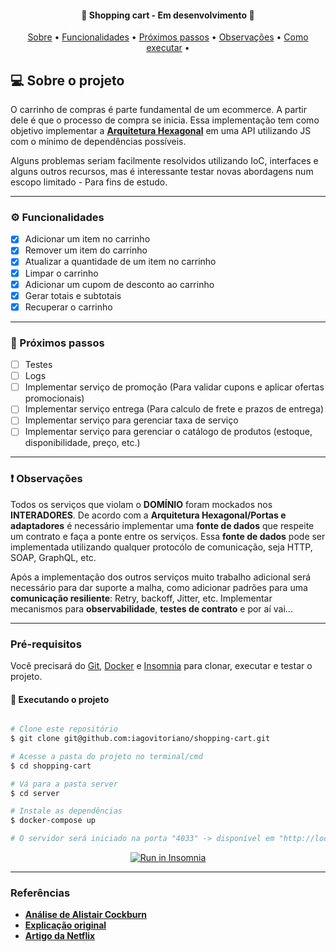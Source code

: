 <h4 align="center">
	🚧 Shopping cart - Em desenvolvimento 🚧
</h4>

<p align="center">
 <a href="#-sobre-o-projeto">Sobre</a> •
 <a href="#%EF%B8%8F-funcionalidades">Funcionalidades</a> •
 <a href="#%EF%B8%8F-próximos-passos">Próximos passos</a> •
 <a href="#%EF%B8%8F-observações">Observações</a> •
 <a href="#pré-requisitos">Como executar</a> •
</p>


## 💻 Sobre o projeto

O carrinho de compras é parte fundamental de um ecommerce. A partir dele é que o processo de compra se inicia. Essa implementação tem como objetivo implementar a [**Arquitetura Hexagonal**](https://netflixtechblog.com/ready-for-changes-with-hexagonal-architecture-b315ec967749) em uma API utilizando JS com o mínimo de dependências possíveis.

Alguns problemas seriam facilmente resolvidos utilizando IoC, interfaces e alguns outros recursos, mas é interessante testar novas abordagens num escopo limitado - Para fins de estudo.

---

### ⚙️ Funcionalidades

- [x] Adicionar um item no carrinho
- [x] Remover um item do carrinho
- [x] Atualizar a quantidade de um item no carrinho
- [x] Limpar o carrinho
- [x] Adicionar um cupom de desconto ao carrinho
- [x] Gerar totais e subtotais
- [x] Recuperar o carrinho

---

### 👷 Próximos passos

- [ ] Testes
- [ ] Logs
- [ ] Implementar serviço de promoção (Para validar cupons e aplicar ofertas promocionais)
- [ ] Implementar serviço entrega (Para calculo de frete e prazos de entrega)
- [ ] Implementar serviço para gerenciar taxa de serviço
- [ ] Implementar serviço para gerenciar o catálogo de produtos (estoque, disponibilidade, preço, etc.)

---

### ❗ Observações

Todos os serviços que violam o **DOMÍNIO** foram mockados nos **INTERADORES**. De acordo com a **Arquitetura Hexagonal/Portas e adaptadores** é necessário implementar uma **fonte de dados** que respeite um contrato e faça a ponte entre os serviços. Essa **fonte de dados** pode ser implementada utilizando qualquer protocólo de comunicação, seja HTTP, SOAP, GraphQL, etc.

Após a implementação dos outros serviços muito trabalho adicional será necessário para dar suporte a malha, como adicionar padrões para uma **comunicação resiliente**: Retry, backoff, Jitter, etc. Implementar mecanismos para **observabilidade**, **testes de contrato** e por aí vai...

---

### Pré-requisitos

Você precisará do [Git](https://git-scm.com), [Docker](https://www.docker.com/) e [Insomnia](https://insomnia.rest/) para clonar, executar e testar o projeto.

#### 🎲 Executando o projeto

```bash

# Clone este repositório
$ git clone git@github.com:iagovitoriano/shopping-cart.git

# Acesse a pasta do projeto no terminal/cmd
$ cd shopping-cart

# Vá para a pasta server
$ cd server

# Instale as dependências
$ docker-compose up

# O servidor será iniciado na porta "4033" -> disponível em "http://localhost:4033"

```
<p align="center">
  <a href="https://insomnia.rest/run/?label=LojaIntegrada%20-%20ShoppingCart&uri=https%3A%2F%2Fraw.githubusercontent.com%2Fiagovitoriano%2Fshopping-cart%2Fdevelop%2Finsomnia.json" target="_blank"><img src="https://insomnia.rest/images/run.svg" alt="Run in Insomnia"></a>
</p>

---

### Referências

- **[Análise de Alistair Cockburn](https://alistair.cockburn.us/hexagonal-architecture/)**
- **[Explicação original](http://wiki.c2.com/?HexagonalArchitecture)**
- **[Artigo da Netflix](https://netflixtechblog.com/ready-for-changes-with-hexagonal-architecture-b315ec967749)**
